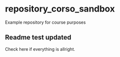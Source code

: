 # repository_corso_sandbox
Example repository for course purposes

## Readme test updated
Check here if everything is allright.